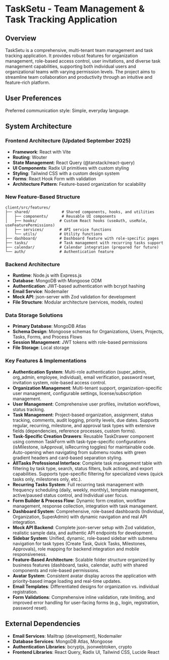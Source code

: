# TaskSetu - Team Management & Task Tracking Application

## Overview

TaskSetu is a comprehensive, multi-tenant team management and task tracking application. It provides robust features for organization management, role-based access control, user invitations, and diverse task management capabilities, supporting both individual users and organizational teams with varying permission levels. The project aims to streamline team collaboration and productivity through an intuitive and feature-rich platform.

## User Preferences

Preferred communication style: Simple, everyday language.

## System Architecture

### Frontend Architecture (Updated September 2025)
- **Framework**: React with Vite
- **Routing**: Wouter
- **State Management**: React Query (@tanstack/react-query)
- **UI Components**: Radix UI primitives with custom styling
- **Styling**: Tailwind CSS with a custom design system
- **Forms**: React Hook Form with validation
- **Architecture Pattern**: Feature-based organization for scalability

### New Feature-Based Structure
```
client/src/features/
├── shared/              # Shared components, hooks, and utilities
│   ├── components/      # Reusable UI components  
│   ├── hooks/          # Custom React hooks (useAuth, useRole, useFeaturePermissions)
│   ├── services/       # API service functions
│   └── utils/          # Utility functions
├── dashboard/          # Dashboard feature with role-specific pages
├── tasks/              # Task management with recurring tasks support  
├── calendar/           # Calendar integration (prepared for future)
└── auth/               # Authentication feature
```

### Backend Architecture
- **Runtime**: Node.js with Express.js
- **Database**: MongoDB with Mongoose ODM
- **Authentication**: JWT-based authentication with bcrypt hashing
- **Email Service**: Nodemailer
- **Mock API**: json-server with Zod validation for development
- **File Structure**: Modular architecture (services, models, routes)

### Data Storage Solutions
- **Primary Database**: MongoDB Atlas
- **Schema Design**: Mongoose schemas for Organizations, Users, Projects, Tasks, Forms, and Process Flows
- **Session Management**: JWT tokens with role-based permissions
- **File Storage**: Local storage

### Key Features & Implementations
- **Authentication System**: Multi-role authentication (super_admin, org_admin, employee, individual), email verification, password reset, invitation system, role-based access control.
- **Organization Management**: Multi-tenant support, organization-specific user management, configurable settings, license/subscription management.
- **User Management**: Comprehensive user profiles, invitation workflows, status tracking.
- **Task Management**: Project-based organization, assignment, status tracking, comments, audit logging, priority levels, due dates. Supports regular, recurring, milestone, and approval task types with extensive fields (dependencies, reference processes, custom forms).
- **Task-Specific Creation Drawers**: Reusable TaskDrawer component using common TaskForm with task-type-specific configurations (isMilestone, isApproval, isRecurring toggles) for maintainable code. Auto-opening when navigating from submenu routes with green gradient headers and card-based separation styling.
- **AllTasks Professional Interface**: Complete task management table with filtering by task type, search, status filters, bulk actions, and export capabilities. Supports type-specific filtering for specialized views (quick tasks only, milestones only, etc.).
- **Recurring Tasks System**: Full recurring task management with frequency scheduling (daily, weekly, monthly), template management, active/paused status control, and Individual user focus.
- **Form Builder & Process Flow**: Dynamic form creation, workflow management, response collection, integration with task management.
- **Dashboard System**: Comprehensive, role-based dashboards (Individual, Organization, SuperAdmin) with dynamic navigation and real API integration.
- **Mock API Backend**: Complete json-server setup with Zod validation, realistic sample data, and authentic API endpoints for development.
- **Sidebar System**: Unified, dynamic, role-based sidebar with submenu navigation for task types (Create Task, Quick Tasks, Milestones, Approvals), role mapping for backend integration and mobile responsiveness.
- **Feature-Based Architecture**: Scalable folder structure organized by business features (dashboard, tasks, calendar, auth) with shared components and role-based permissions.
- **Avatar System**: Consistent avatar display across the application with priority-based image loading and real-time updates.
- **Email Templates**: Differentiated designs for organization vs. individual registration.
- **Form Validations**: Comprehensive inline validation, rate limiting, and improved error handling for user-facing forms (e.g., login, registration, password reset).

## External Dependencies

- **Email Services**: Mailtrap (development), Nodemailer
- **Database Services**: MongoDB Atlas, Mongoose
- **Authentication Libraries**: bcryptjs, jsonwebtoken, crypto
- **Frontend Libraries**: React Query, Radix UI, Tailwind CSS, Lucide React